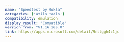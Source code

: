 ```yaml
---
name: "Speedtest by Ookla"
categories: ['utils-tools']
compatibility: emulation
display_result: "Compatible"
version_from: "V1.16.165.0"
link: https://apps.microsoft.com/detail/9nblggh4z1jc
---
```


